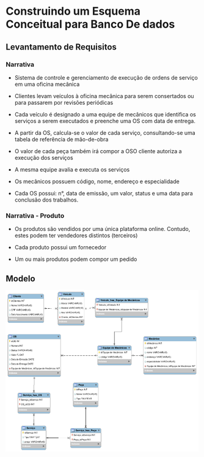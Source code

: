 # Construindo um Esquema Conceitual para Banco De dados

## Levantamento de Requisitos

### Narrativa

- Sistema de controle e gerenciamento de execução de ordens de serviço em uma oficina mecânica


- Clientes levam veículos à oficina mecânica para serem consertados ou para passarem por revisões  periódicas

- Cada veículo é designado a uma equipe de mecânicos que identifica os serviços a serem executados e preenche uma OS com data de entrega.

- A partir da OS, calcula-se o valor de cada serviço, consultando-se uma tabela de referência de mão-de-obra

- O valor de cada peça também irá compor a OSO cliente autoriza a execução dos serviços

- A mesma equipe avalia e executa os serviços

- Os mecânicos possuem código, nome, endereço e especialidade

- Cada OS possui: n°, data de emissão, um valor, status e uma data para conclusão dos trabalhos.

### Narrativa - Produto
- Os produtos são vendidos por uma única plataforma online.
Contudo, estes podem ter vendedores distintos (terceiros)

- Cada produto possui um fornecedor

- Um ou mais produtos podem compor um pedido


## Modelo 

![Modelo](images/modelo.png)


